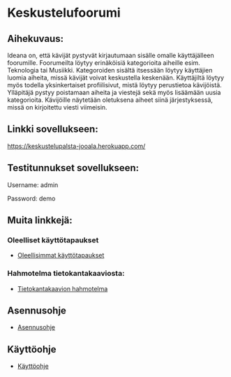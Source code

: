 # Keskustelufoorumi

## Aihekuvaus:

Ideana on, että kävijät pystyvät kirjautumaan sisälle omalle käyttäjälleen foorumille. Foorumeilta löytyy erinäköisiä kategorioita aiheille esim. Teknologia tai Musiikki. Kategoroiden sisältä itsessään löytyy käyttäjien luomia aiheita, missä kävijät voivat keskustella keskenään. Käyttäjiltä löytyy myös todella yksinkertaiset profiilisivut, mistä löytyy perustietoa kävijöistä. Ylläpitäjä pystyy poistamaan aiheita ja viestejä sekä myös lisäämään uusia kategorioita. Kävijöille näytetään oletuksena aiheet siinä järjestyksessä, missä on kirjoitettu viesti viimeisin. 


## Linkki sovellukseen:
https://keskustelupalsta-jooala.herokuapp.com/

## Testitunnukset sovellukseen:
Username: admin

Password: demo

## Muita linkkejä:

### Oleelliset käyttötapaukset
- [Oleellisimmat käyttötapaukset](https://github.com/jooala/keskustelufoorumi/blob/master/documentation/k%C3%A4ytt%C3%B6tapaukset.md)

### Hahmotelma tietokantakaaviosta:
- [Tietokantakaavion hahmotelma](https://github.com/jooala/keskustelufoorumi/blob/master/documentation/tietokantakaavio.png)

## Asennusohje
- [Asennusohje](https://github.com/jooala/keskustelufoorumi/blob/master/documentation/asennusohje.md)

## Käyttöohje
- [Käyttöohje](https://github.com/jooala/keskustelufoorumi/blob/master/documentation/k%C3%A4ytt%C3%B6ohje.md)
